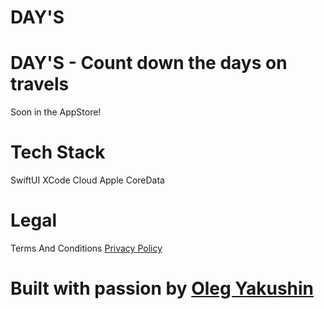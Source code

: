 
# DAY'S

# DAY'S - Count down the days on travels

Soon in the AppStore!

# Tech Stack
SwiftUI
XCode Cloud
Apple CoreData

# Legal

Terms And Conditions
[Privacy Policy](https://github.com/OlegYakushin/olegyakushin.github.io/edit/main/PrivacyPolicy.html)

# Built with passion by [Oleg Yakushin](https://www.instagram.com/olegotka_swift/) 


